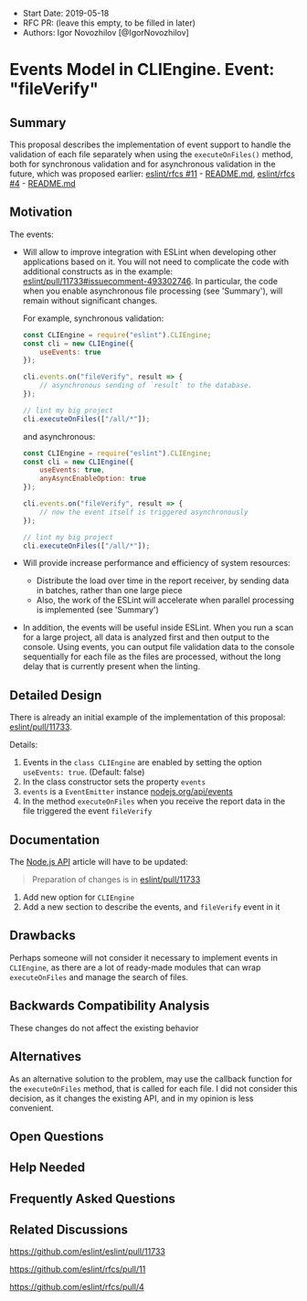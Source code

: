 -   Start Date: 2019-05-18
-   RFC PR: (leave this empty, to be filled in later)
-   Authors: Igor Novozhilov [@IgorNovozhilov]

# Events Model in CLIEngine. Event: "fileVerify"

## Summary

<!-- One-paragraph explanation of the feature. -->

This proposal describes the implementation of event support to handle the validation of each file separately when using the `executeOnFiles()` method,
both for synchronous validation and for asynchronous validation in the future, which was proposed earlier:
[eslint/rfcs #11](https://github.com/eslint/rfcs/pull/11) - 
[README.md](https://github.com/eslint/rfcs/blob/parallel/designs/2019-parallel-linting/README.md), 
[eslint/rfcs #4](https://github.com/eslint/rfcs/pull/4) -
[README.md](https://github.com/Aghassi/rfcs/blob/async-parallel/designs/2018-async-commands/README.md)

## Motivation

<!-- Why are we doing this? What use cases does it support? What is the expected
outcome? -->

The events:

-   Will allow to improve integration with ESLint when developing other applications based on it.
    You will not need to complicate the code with additional constructs as in the example:
    [eslint/pull/11733#issuecomment-493302746](https://github.com/eslint/eslint/pull/11733#issuecomment-493302746).
    In particular, the code when you enable asynchronous file processing (see 'Summary'), will remain without significant changes.

    For example, synchronous validation:

    ```js
    const CLIEngine = require("eslint").CLIEngine;
    const cli = new CLIEngine({
        useEvents: true
    });

    cli.events.on("fileVerify", result => {
        // asynchronous sending of `result` to the database.
    });

    // lint my big project
    cli.executeOnFiles(["/all/*"]);
    ```

    and asynchronous:

    ```js
    const CLIEngine = require("eslint").CLIEngine;
    const cli = new CLIEngine({
        useEvents: true,
        anyAsyncEnableOption: true
    });

    cli.events.on("fileVerify", result => {
        // now the event itself is triggered asynchronously
    });

    // lint my big project
    cli.executeOnFiles(["/all/*"]);
    ```

-   Will provide increase performance and efficiency of system resources:

    -   Distribute the load over time in the report receiver, by sending data in batches, rather than one large piece
    -   Also, the work of the ESLint will accelerate when parallel processing is implemented (see 'Summary')

-   In addition, the events will be useful inside ESLint.
    When you run a scan for a large project, all data is analyzed first and then output to the console.
    Using events, you can output file validation data to the console sequentially for each file as the files are processed,
    without the long delay that is currently present when the linting.

## Detailed Design

<!--
   This is the bulk of the RFC.

   Explain the design with enough detail that someone familiar with ESLint
   can implement it by reading this document. Please get into specifics
   of your approach, corner cases, and examples of how the change will be
   used. Be sure to define any new terms in this section.
-->

There is already an initial example of the implementation of this proposal:
[eslint/pull/11733](https://github.com/eslint/eslint/pull/11733).

Details:

1.  Events in the `class CLIEngine` are enabled by setting the option `useEvents: true`. (Default: false)
2.  In the class constructor sets the property `events`
3.  `events` is a `EventEmitter` instance [nodejs.org/api/events](https://nodejs.org/api/events.html#events_class_eventemitter)
4.  In the method `executeOnFiles` when you receive the report data in the file triggered the event `fileVerify`

## Documentation

<!--
    How will this RFC be documented? Does it need a formal announcement
    on the ESLint blog to explain the motivation?
-->

The [Node.js API](https://eslint.org/docs/developer-guide/nodejs-api) article will have to be updated:

> Preparation of changes is in [eslint/pull/11733](https://github.com/eslint/eslint/pull/11733)

1.  Add new option for `CLIEngine`
2.  Add a new section to describe the events, and `fileVerify` event in it

## Drawbacks

<!--
    Why should we *not* do this? Consider why adding this into ESLint
    might not benefit the project or the community. Attempt to think 
    about any opposing viewpoints that reviewers might bring up. 

    Any change has potential downsides, including increased maintenance
    burden, incompatibility with other tools, breaking existing user
    experience, etc. Try to identify as many potential problems with
    implementing this RFC as possible.
-->

Perhaps someone will not consider it necessary to implement events in `CLIEngine`,
as there are a lot of ready-made modules that can wrap `executeOnFiles` and manage the search of files.

## Backwards Compatibility Analysis

<!--
    How does this change affect existing ESLint users? Will any behavior
    change for them? If so, how are you going to minimize the disruption
    to existing users?
-->

These changes do not affect the existing behavior

## Alternatives

<!--
    What other designs did you consider? Why did you decide against those?

    This section should also include prior art, such as whether similar
    projects have already implemented a similar feature.
-->

As an alternative solution to the problem,
may use the callback function for the `executeOnFiles` method, that is called for each file.
I did not consider this decision, as it changes the existing API, and in my opinion is less convenient.

## Open Questions

<!--
    This section is optional, but is suggested for a first draft.

    What parts of this proposal are you unclear about? What do you
    need to know before you can finalize this RFC?

    List the questions that you'd like reviewers to focus on. When
    you've received the answers and updated the design to reflect them, 
    you can remove this section.
-->

## Help Needed

<!--
    This section is optional.

    Are you able to implement this RFC on your own? If not, what kind
    of help would you need from the team?
-->

## Frequently Asked Questions

<!--
    This section is optional but suggested.

    Try to anticipate points of clarification that might be needed by
    the people reviewing this RFC. Include those questions and answers
    in this section.
-->

## Related Discussions

<!--
    This section is optional but suggested.

    If there is an issue, pull request, or other URL that provides useful
    context for this proposal, please include those links here.
-->

<https://github.com/eslint/eslint/pull/11733>

<https://github.com/eslint/rfcs/pull/11>

<https://github.com/eslint/rfcs/pull/4>
